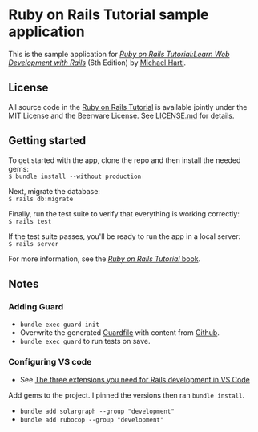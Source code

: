 # Ruby on Rails Tutorial sample application

This is the sample application for [*Ruby on Rails Tutorial:Learn Web Development with Rails*](https://www.railstutorial.org/) (6th Edition) by [Michael Hartl](https://www.michaelhartl.com/).

## License

All source code in the [Ruby on Rails Tutorial](https://www.railstutorial.org/) is available jointly under the MIT License and the Beerware License. See [LICENSE.md](LICENSE.md) for details.

## Getting started

To get started with the app, clone the repo and then install the needed gems:  
```$ bundle install --without production```

Next, migrate the database:  
```$ rails db:migrate```

Finally, run the test suite to verify that everything is working correctly:  
```$ rails test```

If the test suite passes, you'll be ready to run the app in a local server:  
```$ rails server```

For more information, see the [*Ruby on Rails Tutorial* book](https://www.railstutorial.org/book).

## Notes

### Adding Guard

- `bundle exec guard init`
- Overwrite the generated [Guardfile](Guardfile) with content from [Github](https://github.com/mhartl/sample_app_6th_ed/blob/master/Guardfile).
- `bundle exec guard` to run tests on save.

### Configuring VS code

- See [The three extensions you need for Rails development in VS Code](https://dev.to/vvo/the-three-extensions-you-need-for-rails-in-vs-code-5h7j)

Add gems to the project. I pinned the versions then ran `bundle install`.
- `bundle add solargraph --group "development"`
- `bundle add rubocop --group "development"`
